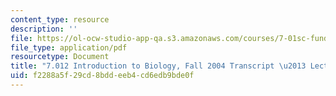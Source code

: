 ```yaml
---
content_type: resource
description: ''
file: https://ol-ocw-studio-app-qa.s3.amazonaws.com/courses/7-01sc-fundamentals-of-biology-fall-2011/f2288a5f29cd8bddeeb4cd6edb9bde0f_7_0122004L09.pdf
file_type: application/pdf
resourcetype: Document
title: "7.012 Introduction to Biology, Fall 2004 Transcript \u2013 Lecture 9"
uid: f2288a5f-29cd-8bdd-eeb4-cd6edb9bde0f
---
```

